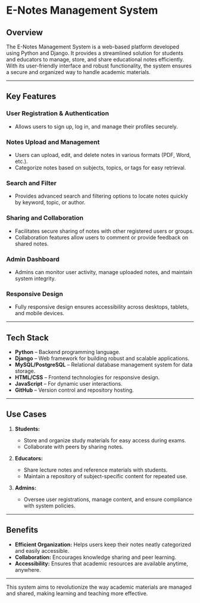 # **E-Notes Management System**

## **Overview**
The E-Notes Management System is a web-based platform developed using Python and Django. It provides a streamlined solution for students and educators to manage, store, and share educational notes efficiently. With its user-friendly interface and robust functionality, the system ensures a secure and organized way to handle academic materials.

---

## **Key Features**

### **User Registration & Authentication**
- Allows users to sign up, log in, and manage their profiles securely.

### **Notes Upload and Management**
- Users can upload, edit, and delete notes in various formats (PDF, Word, etc.).
- Categorize notes based on subjects, topics, or tags for easy retrieval.

### **Search and Filter**
- Provides advanced search and filtering options to locate notes quickly by keyword, topic, or author.

### **Sharing and Collaboration**
- Facilitates secure sharing of notes with other registered users or groups.
- Collaboration features allow users to comment or provide feedback on shared notes.

### **Admin Dashboard**
- Admins can monitor user activity, manage uploaded notes, and maintain system integrity.

### **Responsive Design**
- Fully responsive design ensures accessibility across desktops, tablets, and mobile devices.

---

## **Tech Stack**
- **Python** – Backend programming language.
- **Django** – Web framework for building robust and scalable applications.
- **MySQL/PostgreSQL** – Relational database management system for data storage.
- **HTML/CSS** – Frontend technologies for responsive design.
- **JavaScript** – For dynamic user interactions.
- **GitHub** – Version control and repository hosting.

---

## **Use Cases**
1. **Students:**  
   - Store and organize study materials for easy access during exams.  
   - Collaborate with peers by sharing notes.  

2. **Educators:**  
   - Share lecture notes and reference materials with students.  
   - Maintain a repository of subject-specific content for repeated use.  

3. **Admins:**  
   - Oversee user registrations, manage content, and ensure compliance with system policies.

---

## **Benefits**
- **Efficient Organization:** Helps users keep their notes neatly categorized and easily accessible.
- **Collaboration:** Encourages knowledge sharing and peer learning.
- **Accessibility:** Ensures that academic resources are available anytime, anywhere.

---

This system aims to revolutionize the way academic materials are managed and shared, making learning and teaching more effective.

